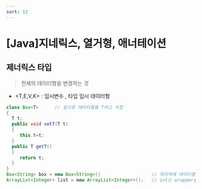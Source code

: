 ```yaml
---
sort: 12
---
```



# [Java]지네릭스, 열거형, 애너테이션




## 제너릭스 타입 
> 전체의 데이터형을 변경하는 것

- <T,E,V,K> : 임시변수 , 타입 임시 데이터형

```java
class Box<T>      // 임시로 데이터형을 T라고 지정
{
  T t;
  public void setT(T t)
  {
     this.t=t;
  }
  public T getT()
  {
     return t;
  }
}
Box<String> box = new Box<String>()                   // 마지막에 데이터형을 String으로 결정
ArrayList<Integer> list = new ArrayList<Integer>();   // int는 wrapper클래스로 사용해야함을 유의!
```



